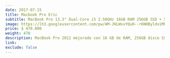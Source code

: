 ```yaml
---
date: 2017-07-15
title: Macbook Pro Eric
subtitle: MacBook Pro 13.3" Dual-Core i5 2.50GHz 16GB RAM 256GB SSD + 512GB HD Mid 2012
image: https://lh3.googleusercontent.com/pw/AM-JKLWxxYQuH--r6N0ByldviMhL9bBLQdUwDCD1KCYp71YIon_aP0kQ8i-E3G9f7_ipv5Tlqrk-39VZ35ZPs3jIYqLeJ3w5a_OBa61bhFpDAxkDLrNwrJp5B0dBCN_mwVZHsEk0y_wzJyPDHuSQWxyhjToSiw=w510-h621-no?authuser=0
price: $ 470.000
weight: 470
description: MacBook Pro 2012 mejorado con 16 GB de RAM, 256GB disco SSD y 512GB disco HD, 540 ciclos de bateria, incluye hard shell de proteccion y unidad optica externa (opcional)
link: 
exclude: false
---
```

